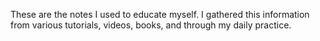 These are the notes I used to educate myself. I gathered this information from various tutorials, videos, books, and through my daily practice.
